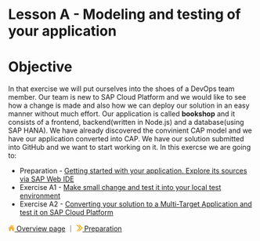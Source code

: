 # Lesson A - Modeling and testing of your application

# Objective 

In that exercise we will put ourselves into the shoes of a DevOps team member. Our team is new to SAP Cloud Platform and we would like to see how a change is made and also how we can deploy our solution in an easy manner without much effort. Our application is called **bookshop** and it consists of a frontend, backend(written in Node.js) and a database(using SAP HANA).  We have already discovered the convinient CAP model and we have our application converted into CAP. We have our solution submitted into GitHub and we want to start working on it. In this exercse we are going to:

* Preparation - [Getting started with your application. Explore its sources via SAP Web IDE](../../prep/A.md)
* Exercise A1 - [Make small change and test it into your local test environment](../../exercises/A1/README.md)
* Exercise A2 - [Converting your solution to a Multi-Target Application and test it on SAP Cloud Platform](../../exercises/A2/README.md)


[![](../../images/nav-home.png) Overview page](../../README.md) ｜ [![](../../images/nav-next.png) Preparation](../../prep/A.md)